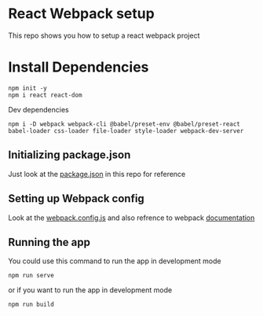 # React Webpack setup
This repo shows you how to setup a react webpack project

# Install Dependencies


```
npm init -y
npm i react react-dom
```
Dev dependencies
```
npm i -D webpack webpack-cli @babel/preset-env @babel/preset-react babel-loader css-loader file-loader style-loader webpack-dev-server
```

## Initializing package.json

Just look at the [package.json](https://github.com/ElbinBinil/react-webpack-setup/blob/dev-setup/package.json) in this repo for reference 

## Setting up Webpack config

Look at the [webpack.config.js](https://github.com/ElbinBinil/react-webpack-setup/blob/dev-setup/webpack.config.js) and also refrence to webpack [documentation](https://webpack.js.org/concepts/)

## Running the app 

You could use this command to run the app in development mode
```
npm run serve
```
or if you want to run the app in development mode
```
npm run build
```

